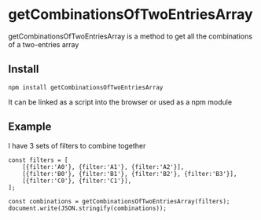 # getCombinationsOfTwoEntriesArray

getCombinationsOfTwoEntriesArray is a method to get all the combinations of a two-entries array

## Install

```
npm install getCombinationsOfTwoEntriesArray
```

It can be linked as a script into the browser or used as a npm module

## Example

I have 3 sets of filters to combine together

```
const filters = [
    [{filter:'A0'}, {filter:'A1'}, {filter:'A2'}],
    [{filter:'B0'}, {filter:'B1'}, {filter:'B2'}, {filter:'B3'}],
    [{filter:'C0'}, {filter:'C1'}],
];

const combinations = getCombinationsOfTwoEntriesArray(filters);
document.write(JSON.stringify(combinations));
```
